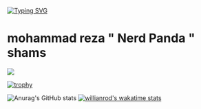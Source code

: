  [![Typing SVG](https://readme-typing-svg.herokuapp.com?size=18&width=500&lines=Hello+Im+Mohammad+%22+Nerd+Panda+%22+Reza+Shams+)](https://git.io/typing-svg)
 # mohammad reza " Nerd Panda " shams
 <!--START_SECTION:waka-->
 <!--END_SECTION:waka-->
 ![](https://komarev.com/ghpvc/?username=nerdpanda-ir&style=flat-square)
 
 [![trophy](https://github-profile-trophy.vercel.app/?username=nerdpanda-ir&theme=dracula&column=6)](https://github.com/ryo-ma/github-profile-trophy)  
 
 ![Anurag's GitHub stats](https://github-readme-stats.vercel.app/api?username=nerdpanda-ir&show_icons=true&theme=radical)   [![willianrod's wakatime stats](https://github-readme-stats.vercel.app/api/wakatime?username=nerdpanda)](https://github.com/anuraghazra/github-readme-stats)
